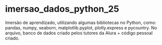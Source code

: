 # imersao_dados_python_25
Imersão de aprendizado, utilizando algumas bibliotecas no Python, como: pandas, numpy, seaborn, matplotlib.pyplot, plotly.express e pycountry.
No arquivo, banco de dados criado pelos tutores da Alura + código pessoal criado.
